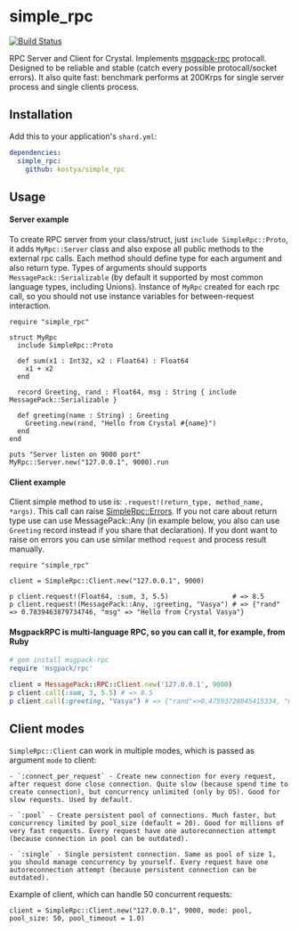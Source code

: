 # simple_rpc

[![Build Status](https://travis-ci.org/kostya/simple_rpc.svg?branch=master)](http://travis-ci.org/kostya/simple_rpc)

RPC Server and Client for Crystal. Implements [msgpack-rpc](https://github.com/msgpack-rpc/msgpack-rpc/blob/master/spec.md) protocall. Designed to be reliable and stable (catch every possible protocall/socket errors). It also quite fast: benchmark performs at 200Krps for single server process and single clients process.

## Installation

Add this to your application's `shard.yml`:

```yaml
dependencies:
  simple_rpc:
    github: kostya/simple_rpc
```

## Usage


#### Server example

To create RPC server from your class/struct, just `include SimpleRpc::Proto`, it adds `MyRpc::Server` class and also expose all public methods to the external rpc calls. Each method should define type for each argument and also return type. Types of arguments should supports `MessagePack::Serializable` (by default it supported by most common language types, including Unions). Instance of `MyRpc` created for each rpc call, so you should not use instance variables for between-request interaction.

```crystal
require "simple_rpc"

struct MyRpc
  include SimpleRpc::Proto

  def sum(x1 : Int32, x2 : Float64) : Float64
    x1 + x2
  end

  record Greeting, rand : Float64, msg : String { include MessagePack::Serializable }

  def greeting(name : String) : Greeting
    Greeting.new(rand, "Hello from Crystal #{name}")
  end
end

puts "Server listen on 9000 port"
MyRpc::Server.new("127.0.0.1", 9000).run
```

#### Client example

Client simple method to use is: `.request!(return_type, method_name, *args)`. This call can raise [SimpleRpc::Errors](https://github.com/kostya/simple_rpc/blob/master/src/simple_rpc/error.cr). If you not care about return type use can use MessagePack::Any (in example below, you also can use `Greeting` record instead if you share that declaration). If you dont want to raise on errors you can use similar method `request` and process result manually.

```crystal
require "simple_rpc"

client = SimpleRpc::Client.new("127.0.0.1", 9000)

p client.request!(Float64, :sum, 3, 5.5)                # => 8.5
p client.request!(MessagePack::Any, :greeting, "Vasya") # => {"rand" => 0.7839463879734746, "msg" => "Hello from Crystal Vasya"}
```

#### MsgpackRPC is multi-language RPC, so you can call it, for example, from Ruby
```ruby
# gem install msgpack-rpc
require 'msgpack/rpc'

client = MessagePack::RPC::Client.new('127.0.0.1', 9000)
p client.call(:sum, 3, 5.5) # => 8.5
p client.call(:greeting, "Vasya") # => {"rand"=>0.47593728045415334, "msg"=>"Hello from Crystal Vasya"}
```

## Client modes

`SimpleRpc::Client` can work in multiple modes, which is passed as argument `mode` to client:
    
    - `:connect_per_request` - Create new connection for every request, after request done close connection. Quite slow (because spend time to create connection), but concurrency unlimited (only by OS). Good for slow requests. Used by default.
    
    - `:pool` - Create persistent pool of connections. Much faster, but concurrency limited by pool_size (default = 20). Good for millions of very fast requests. Every request have one autoreconnection attempt (because connection in pool can be outdated).

    - `:single` - Single persistent connection. Same as pool of size 1, you should manage concurrency by yourself. Every request have one autoreconnection attempt (because persistent connection can be outdated).

Example of client, which can handle 50 concurrent requests:

```crystal
client = SimpleRpc::Client.new("127.0.0.1", 9000, mode: pool, pool_size: 50, pool_timeout = 1.0)
```
